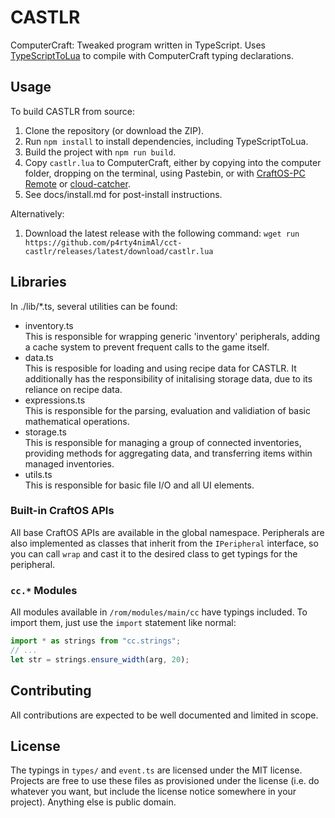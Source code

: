 # CASTLR
ComputerCraft: Tweaked program written in TypeScript. Uses [TypeScriptToLua](https://typescripttolua.github.io) to compile with ComputerCraft typing declarations.

## Usage
To build CASTLR from source:
1. Clone the repository (or download the ZIP).
2. Run `npm install` to install dependencies, including TypeScriptToLua.
3. Build the project with `npm run build`.
4. Copy `castlr.lua` to ComputerCraft, either by copying into the computer folder, dropping on the terminal, using Pastebin, or with [CraftOS-PC Remote](https://remote.craftos-pc.cc) or [cloud-catcher](https://cloud-catcher.squiddev.cc).
5. See docs/install.md for post-install instructions.

Alternatively:
1. Download the latest release with the following command:
`wget run https://github.com/p4rty4nimAl/cct-castlr/releases/latest/download/castlr.lua`

## Libraries

In ./lib/*.ts, several utilities can be found:
* inventory.ts  
    This is responsible for wrapping generic 'inventory' peripherals, adding a cache system to prevent frequent calls to the game itself.
* data.ts  
    This is resposible for loading and using recipe data for CASTLR. It additionally has the responsibility of initalising storage data, due to its reliance on recipe data.
* expressions.ts  
    This is responsible for the parsing, evaluation and validiation of basic mathematical operations.
* storage.ts  
    This is responsible for managing a group of connected inventories, providing methods for aggregating data, and transferring items within managed inventories.
* utils.ts  
    This is responsible for basic file I/O and all UI elements.

### Built-in CraftOS APIs
All base CraftOS APIs are available in the global namespace.
Peripherals are also implemented as classes that inherit from the `IPeripheral` interface, so you can call `wrap` and cast it to the desired class to get typings for the peripheral.

### `cc.*` Modules
All modules available in `/rom/modules/main/cc` have typings included. To import them, just use the `import` statement like normal:
```ts
import * as strings from "cc.strings";
// ...
let str = strings.ensure_width(arg, 20);
```

## Contributing
All contributions are expected to be well documented and limited in scope.

## License
The typings in `types/` and `event.ts` are licensed under the MIT license. Projects are free to use these files as provisioned under the license (i.e. do whatever you want, but include the license notice somewhere in your project). Anything else is public domain.
